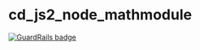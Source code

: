 # cd_js2_node_mathmodule

[![GuardRails badge](https://badges.production.guardrails.io/shtakai/cd_js2_node_mathmodule.svg)](https://www.guardrails.io)